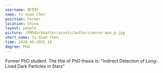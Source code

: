 ```yaml
---
username: 陈宇轩
name: Yu-Xuan Chen
position: Former
location: China
layout: people
picture: /PMOdarkmatter/assets/authors/moren-man_p.jpg
short_name: Yu-Xuan Chen
time: 2020.09~2025.10
degree: PhD
---
```

Former PhD student.
The title of PhD thesis is: "Indirect Detection of Long-Lived Dark Particles in Stars"

